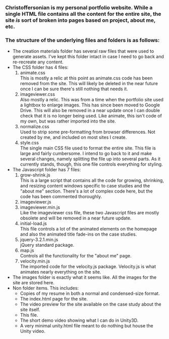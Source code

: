### Christoffersonian is my personal portfolio website. While a single HTML file contains all the content for the entire site, the site *is* sort of broken into pages based on project, about me, etc.

### The structure of the underlying files and folders is as follows:

* The creation materials folder has several raw files that were used to generate assets. I've kept this folder intact in case I need to go back and re-recreate any content.
* The CSS folder has 4 files:
  1. animate.css  
   This is mostly a relic at this point as animate.css code has been removed from the site. This will likely be deleted in the near future once I can be sure there's still nothing that needs it.
  2. imageviewer.css  
   Also mostly a relic. This was from a time when the portfolio site used a lightbox to enlarge images. This has since been moved to Google Drive. This will also be removed in a near update once I can double check that it is no longer being used. Like animate, this isn't code of my own, but was rather imported into the site.
  3. normalize.css  
   Used to strip some pre-formatting from browser differences. Not created by me, and included on most sites I create.
  4. style.css  
   The single main CSS file used to format the entire site. This file is large and fairly cumbersome. I intend to go back to it and make several changes, namely splitting the file up into several parts. As it currently stands, though, this one file controls everything for styling.
* The Javascript folder has 7 files:
  1. grow-shrink.js  
   This is a large script that contains all the code for growing, shrinking, and resizing content windows specific to case studies and the "about me" section. There's a lot of complex code here, but the code has been commented thoroughly.
  2. imageviewer.js
  3. imageviewer.min.js  
   Like the imageviewer css file, these two Javascript files are mostly obsolete and will be removed in a near future update.
  4. initial-load.js  
   This file controls a lot of the animated elements on the homepage and also the animated title fade-ins on the case studies.
  5. jquery-3.2.1.min.js  
   jQuery standard package.
  6. map.js  
   Controls all the functionality for the "about me" page.
  7. velocity.min.js  
   The imported code for the velocity.js package. Velocity.js is what animates nearly everything on the site.
* The images folder is exactly what it seems like. All the images for the site are stored here.
* Non folder items. This includes:
  * Copies of my resume in both a normal and condensed-size format.
  * The index.html page for the site.
  * The video preview for the site available on the case study about the site itself.
  * This file.
  * The short demo video showing what I can do in Unity3D.
  * A very minimal unity.html file meant to do nothing but house the Unity video.
